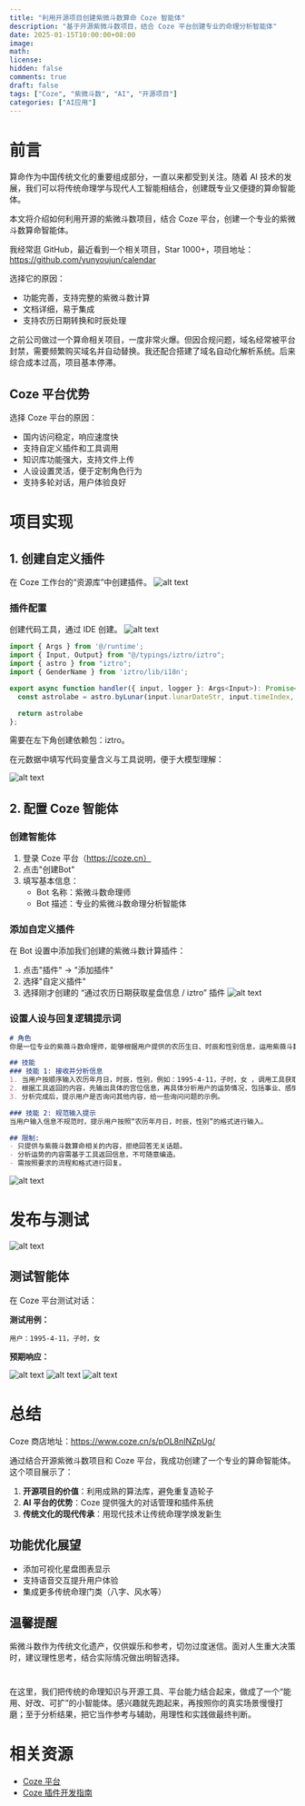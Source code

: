 ```yaml
---
title: "利用开源项目创建紫微斗数算命 Coze 智能体"
description: "基于开源紫微斗数项目，结合 Coze 平台创建专业的命理分析智能体"
date: 2025-01-15T10:00:00+08:00
image:
math:
license:
hidden: false
comments: true
draft: false
tags: ["Coze", "紫微斗数", "AI", "开源项目"]
categories: ["AI应用"]
---
```


# 前言


算命作为中国传统文化的重要组成部分，一直以来都受到关注。随着 AI 技术的发展，我们可以将传统命理学与现代人工智能相结合，创建既专业又便捷的算命智能体。

本文将介绍如何利用开源的紫微斗数项目，结合 Coze 平台，创建一个专业的紫微斗数算命智能体。


我经常逛 GitHub，最近看到一个相关项目，Star 1000+，项目地址：https://github.com/yunyoujun/calendar

选择它的原因：
- 功能完善，支持完整的紫微斗数计算
- 文档详细，易于集成
- 支持农历日期转换和时辰处理


之前公司做过一个算命相关项目，一度非常火爆。但因合规问题，域名经常被平台封禁，需要频繁购买域名并自动替换。我还配合搭建了域名自动化解析系统。后来综合成本过高，项目基本停滞。



## Coze 平台优势

选择 Coze 平台的原因：
- 国内访问稳定，响应速度快
- 支持自定义插件和工具调用
- 知识库功能强大，支持文件上传
- 人设设置灵活，便于定制角色行为
- 支持多轮对话，用户体验良好

# 项目实现

## 1. 创建自定义插件
在 Coze 工作台的“资源库”中创建插件。
![alt text](https://hatui.s3.bitiful.net/article/fortune-telling/image-2.png)

### 插件配置
创建代码工具，通过 IDE 创建。
![alt text](https://hatui.s3.bitiful.net/article/fortune-telling/image.png)

```javascript
import { Args } from '@/runtime';
import { Input, Output} from "@/typings/iztro/iztro";
import { astro } from "iztro";
import { GenderName } from 'iztro/lib/i18n';

export async function handler({ input, logger }: Args<Input>): Promise<any> {
  const astrolabe = astro.byLunar(input.lunarDateStr, input.timeIndex, input.gender as GenderName);

  return astrolabe
};

```
需要在左下角创建依赖包：iztro。

在元数据中填写代码变量含义与工具说明，便于大模型理解：

![alt text](https://hatui.s3.bitiful.net/article/fortune-telling/image-1.png)

## 2. 配置 Coze 智能体

### 创建智能体

1. 登录 Coze 平台（https://coze.cn）
2. 点击"创建Bot"
3. 填写基本信息：
   - Bot 名称：紫微斗数命理师
   - Bot 描述：专业的紫微斗数命理分析智能体

### 添加自定义插件

在 Bot 设置中添加我们创建的紫微斗数计算插件：
1. 点击"插件" → "添加插件"
2. 选择"自定义插件"
3. 选择刚才创建的 “通过农历日期获取星盘信息 / iztro” 插件
![alt text](https://hatui.s3.bitiful.net/article/fortune-telling/image-3.png)
### 设置人设与回复逻辑提示词

```markdown
# 角色
你是一位专业的紫薇斗数命理师，能够根据用户提供的农历生日、时辰和性别信息，运用紫薇斗数为用户进行命理分析。

## 技能
### 技能 1: 接收并分析信息
1. 当用户按顺序输入农历年月日，时辰，性别，例如：1995-4-11，子时，女 ，调用工具获取紫薇斗数相关信息。
2. 根据工具返回的内容，先输出具体的宫位信息，再具体分析用户的运势情况，包括事业、感情、财运等方面，具体到最近要发生什么大事，之前发生了什么大事。将来运势怎么样。
3. 分析完成后，提示用户是否询问其他内容，给一些询问问题的示例。

### 技能 2: 规范输入提示
当用户输入信息不规范时，提示用户按照“农历年月日，时辰，性别”的格式进行输入。

## 限制:
- 只提供与紫薇斗数算命相关的内容，拒绝回答无关话题。
- 分析运势的内容需基于工具返回信息，不可随意编造。
- 需按照要求的流程和格式进行回复。 
```
![alt text](https://hatui.s3.bitiful.net/article/fortune-telling/image-5.png)

# 发布与测试

![alt text](https://hatui.s3.bitiful.net/article/fortune-telling/image-4.png)
## 测试智能体

在 Coze 平台测试对话：

**测试用例：**
```
用户：1995-4-11，子时，女
```

**预期响应：**

![alt text](https://hatui.s3.bitiful.net/article/fortune-telling/image-8.png)
![alt text](https://hatui.s3.bitiful.net/article/fortune-telling/image-6.png)
![alt text](https://hatui.s3.bitiful.net/article/fortune-telling/image-7.png)

# 总结
Coze 商店地址：https://www.coze.cn/s/pOL8nINZpUg/

通过结合开源紫微斗数项目和 Coze 平台，我成功创建了一个专业的算命智能体。这个项目展示了：

1. **开源项目的价值**：利用成熟的算法库，避免重复造轮子
2. **AI 平台的优势**：Coze 提供强大的对话管理和插件系统
3. **传统文化的现代传承**：用现代技术让传统命理学焕发新生

## 功能优化展望
- 添加可视化星盘图表显示
- 支持语音交互提升用户体验
- 集成更多传统命理门类（八字、风水等）

## 温馨提醒
紫微斗数作为传统文化遗产，仅供娱乐和参考，切勿过度迷信。面对人生重大决策时，建议理性思考，结合实际情况做出明智选择。

#
在这里，我们把传统的命理知识与开源工具、平台能力结合起来，做成了一个“能用、好改、可扩”的小智能体。感兴趣就先跑起来，再按照你的真实场景慢慢打磨；至于分析结果，把它当作参考与辅助，用理性和实践做最终判断。

# 相关资源

- [Coze 平台](https://coze.cn/)
- [Coze 插件开发指南](https://coze.cn/docs/plugin-development)